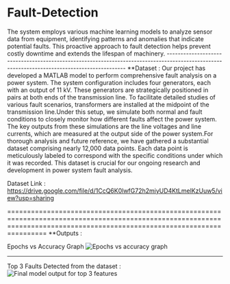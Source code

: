 # Fault-Detection
The system employs various machine learning models to analyze sensor data from equipment, identifying patterns and anomalies that indicate potential faults. This proactive approach to fault detection helps prevent costly downtime and extends the lifespan of machinery.
                ---------------------------------------------------------------------------------------------------------------------------------------------
**Dataset : 
Our project has developed a MATLAB model to perform comprehensive fault analysis on a power system. The system configuration includes four generators, each with an output of 11 kV. These generators are strategically positioned in pairs at both ends of the transmission line. To facilitate detailed studies of various fault scenarios, transformers are installed at the midpoint of the transmission line.Under this setup, we simulate both normal and fault conditions to closely monitor how different faults affect the power system. The key outputs from these simulations are the line voltages and line currents, which are measured at the output side of the power system.For thorough analysis and future reference, we have gathered a substantial dataset comprising nearly 12,000 data points. Each data point is meticulously labeled to correspond with the specific conditions under which it was recorded. This dataset is crucial for our ongoing research and development in power system fault analysis.

Dataset Link : https://drive.google.com/file/d/1CcQ6K0lwfG72h2miyUD4KtLmelKzUuw5/view?usp=sharing

============================================================================================================================================================================
**Outputs :

Epochs vs Accuracy Graph
![Epochs vs accuracy graph](https://github.com/Aamaan65/Fault-Detection/assets/102300268/ef4c1c73-f903-4c95-bf5f-ef3e75dcb817)

----------------------------------------------------------------------------------------------------------------------------------------------------------------------------

Top 3 Faults Detected from the dataset :
![Final model output for top 3 features](https://github.com/Aamaan65/Fault-Detection/assets/102300268/06cdafeb-9a98-4fe1-a251-68f7849c096b)

